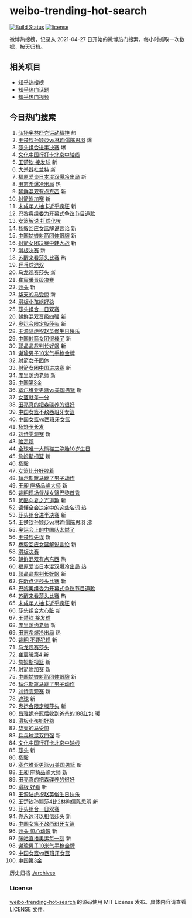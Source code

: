 # weibo-trending-hot-search

[![Build Status](https://github.com/justjavac/weibo-trending-hot-search/workflows/ci/badge.svg?branch=master)](https://github.com/justjavac/weibo-trending-hot-search/actions)
[![license](https://img.shields.io/github/license/justjavac/weibo-trending-hot-search)](https://github.com/justjavac/weibo-trending-hot-search/blob/master/LICENSE)

微博热搜榜，记录从 2021-04-27
日开始的微博热门搜索。每小时抓取一次数据，按天[归档](./archives)。

## 相关项目

- [知乎热搜榜](https://github.com/justjavac/zhihu-trending-top-search)
- [知乎热门话题](https://github.com/justjavac/zhihu-trending-hot-questions)
- [知乎热门视频](https://github.com/justjavac/zhihu-trending-hot-video)

## 今日热门搜索

<!-- BEGIN -->
<!-- 最后更新时间 Mon Jul 29 2024 01:12:46 GMT+0800 (China Standard Time) -->

1. [弘扬奥林匹克运动精神](https://s.weibo.com//weibo?q=%23%E5%BC%98%E6%89%AC%E5%A5%A5%E6%9E%97%E5%8C%B9%E5%85%8B%E8%BF%90%E5%8A%A8%E7%B2%BE%E7%A5%9E%23&Refer=new_time)
   热
1. [王楚钦孙颖莎vs林昀儒陈思羽](https://s.weibo.com//weibo?q=%23%E7%8E%8B%E6%A5%9A%E9%92%A6%E5%AD%99%E9%A2%96%E8%8E%8Evs%E6%9E%97%E6%98%80%E5%84%92%E9%99%88%E6%80%9D%E7%BE%BD%23&t=31&band_rank=1&Refer=top)
   爆
1. [莎头组合进半决赛](https://s.weibo.com//weibo?q=%23%E8%8E%8E%E5%A4%B4%E7%BB%84%E5%90%88%E8%BF%9B%E5%8D%8A%E5%86%B3%E8%B5%9B%23&t=31&band_rank=2&Refer=top)
   爆
1. [文化中国行打卡北京中轴线](https://s.weibo.com//weibo?q=%23%E6%96%87%E5%8C%96%E4%B8%AD%E5%9B%BD%E8%A1%8C%E6%89%93%E5%8D%A1%E5%8C%97%E4%BA%AC%E4%B8%AD%E8%BD%B4%E7%BA%BF%23&t=31&band_rank=3&Refer=top)
1. [王楚钦 接发球](https://s.weibo.com//weibo?q=%E7%8E%8B%E6%A5%9A%E9%92%A6%20%E6%8E%A5%E5%8F%91%E7%90%83&t=31&band_rank=4&Refer=top)
   新
1. [大杀器杜兰特](https://s.weibo.com//weibo?q=%E5%A4%A7%E6%9D%80%E5%99%A8%E6%9D%9C%E5%85%B0%E7%89%B9&t=31&band_rank=5&Refer=top)
   新
1. [福原爱谈日本混双爆冷出局](https://s.weibo.com//weibo?q=%23%E7%A6%8F%E5%8E%9F%E7%88%B1%E8%B0%88%E6%97%A5%E6%9C%AC%E6%B7%B7%E5%8F%8C%E7%88%86%E5%86%B7%E5%87%BA%E5%B1%80%23&t=31&band_rank=6&Refer=top)
   新
1. [田志希爆冷出局](https://s.weibo.com//weibo?q=%23%E7%94%B0%E5%BF%97%E5%B8%8C%E7%88%86%E5%86%B7%E5%87%BA%E5%B1%80%23&t=31&band_rank=7&Refer=top)
   热
1. [朝鲜混双有点东西](https://s.weibo.com//weibo?q=%E6%9C%9D%E9%B2%9C%E6%B7%B7%E5%8F%8C%E6%9C%89%E7%82%B9%E4%B8%9C%E8%A5%BF&t=31&band_rank=8&Refer=top)
   新
1. [射箭附加赛](https://s.weibo.com//weibo?q=%E5%B0%84%E7%AE%AD%E9%99%84%E5%8A%A0%E8%B5%9B&t=31&band_rank=9&Refer=top)
   新
1. [未成年人抽卡近乎疯狂](https://s.weibo.com//weibo?q=%23%E6%9C%AA%E6%88%90%E5%B9%B4%E4%BA%BA%E6%8A%BD%E5%8D%A1%E8%BF%91%E4%B9%8E%E7%96%AF%E7%8B%82%23&t=31&band_rank=10&Refer=top)
   新
1. [巴黎奥组委为开幕式争议节目道歉](https://s.weibo.com//weibo?q=%23%E5%B7%B4%E9%BB%8E%E5%A5%A5%E7%BB%84%E5%A7%94%E4%B8%BA%E5%BC%80%E5%B9%95%E5%BC%8F%E4%BA%89%E8%AE%AE%E8%8A%82%E7%9B%AE%E9%81%93%E6%AD%89%23&t=31&band_rank=11&Refer=top)
1. [女篮解说 打球化妆](https://s.weibo.com//weibo?q=%E5%A5%B3%E7%AF%AE%E8%A7%A3%E8%AF%B4%20%E6%89%93%E7%90%83%E5%8C%96%E5%A6%86&t=31&band_rank=12&Refer=top)
1. [杨毅回应女篮解说言论](https://s.weibo.com//weibo?q=%E6%9D%A8%E6%AF%85%E5%9B%9E%E5%BA%94%E5%A5%B3%E7%AF%AE%E8%A7%A3%E8%AF%B4%E8%A8%80%E8%AE%BA&t=31&band_rank=13&Refer=top)
   新
1. [中国姑娘射箭团体银牌](https://s.weibo.com//weibo?q=%23%E4%B8%AD%E5%9B%BD%E5%A7%91%E5%A8%98%E5%B0%84%E7%AE%AD%E5%9B%A2%E4%BD%93%E9%93%B6%E7%89%8C%23&t=31&band_rank=14&Refer=top)
   新
1. [射箭女团决赛中韩大战](https://s.weibo.com//weibo?q=%23%E5%B0%84%E7%AE%AD%E5%A5%B3%E5%9B%A2%E5%86%B3%E8%B5%9B%E4%B8%AD%E9%9F%A9%E5%A4%A7%E6%88%98%23&t=31&band_rank=15&Refer=top)
   新
1. [滑板决赛](https://s.weibo.com//weibo?q=%E6%BB%91%E6%9D%BF%E5%86%B3%E8%B5%9B&t=31&band_rank=16&Refer=top)
   新
1. [苏醒来看莎头比赛](https://s.weibo.com//weibo?q=%23%E8%8B%8F%E9%86%92%E6%9D%A5%E7%9C%8B%E8%8E%8E%E5%A4%B4%E6%AF%94%E8%B5%9B%23&t=31&band_rank=17&Refer=top)
   热
1. [乒乓球混双](https://s.weibo.com//weibo?q=%E4%B9%92%E4%B9%93%E7%90%83%E6%B7%B7%E5%8F%8C&t=31&band_rank=18&Refer=top)
1. [马龙观赛莎头](https://s.weibo.com//weibo?q=%E9%A9%AC%E9%BE%99%E8%A7%82%E8%B5%9B%E8%8E%8E%E5%A4%B4&t=31&band_rank=19&Refer=top)
   新
1. [崔宸曦晋级决赛](https://s.weibo.com//weibo?q=%23%E5%B4%94%E5%AE%B8%E6%9B%A6%E6%99%8B%E7%BA%A7%E5%86%B3%E8%B5%9B%23&t=31&band_rank=20&Refer=top)
1. [莎头](https://s.weibo.com//weibo?q=%E8%8E%8E%E5%A4%B4&t=31&band_rank=21&Refer=top)
   新
1. [华天的马受惊](https://s.weibo.com//weibo?q=%23%E5%8D%8E%E5%A4%A9%E7%9A%84%E9%A9%AC%E5%8F%97%E6%83%8A%23&t=31&band_rank=22&Refer=top)
   新
1. [滑板小孩姐好稳](https://s.weibo.com//weibo?q=%E6%BB%91%E6%9D%BF%E5%B0%8F%E5%AD%A9%E5%A7%90%E5%A5%BD%E7%A8%B3&t=31&band_rank=23&Refer=top)
1. [莎头组合一日双赛](https://s.weibo.com//weibo?q=%23%E8%8E%8E%E5%A4%B4%E7%BB%84%E5%90%88%E4%B8%80%E6%97%A5%E5%8F%8C%E8%B5%9B%23&t=31&band_rank=24&Refer=top)
1. [朝鲜混双晋级四强](https://s.weibo.com//weibo?q=%E6%9C%9D%E9%B2%9C%E6%B7%B7%E5%8F%8C%E6%99%8B%E7%BA%A7%E5%9B%9B%E5%BC%BA&t=31&band_rank=25&Refer=top)
   新
1. [奥运会限定版莎头](https://s.weibo.com//weibo?q=%23%E5%A5%A5%E8%BF%90%E4%BC%9A%E9%99%90%E5%AE%9A%E7%89%88%E8%8E%8E%E5%A4%B4%23&t=31&band_rank=26&Refer=top)
   新
1. [王源陆虎祝赵英俊生日快乐](https://s.weibo.com//weibo?q=%23%E7%8E%8B%E6%BA%90%E9%99%86%E8%99%8E%E7%A5%9D%E8%B5%B5%E8%8B%B1%E4%BF%8A%E7%94%9F%E6%97%A5%E5%BF%AB%E4%B9%90%23&t=31&band_rank=27&Refer=top)
1. [中国射箭女团很棒了](https://s.weibo.com//weibo?q=%23%E4%B8%AD%E5%9B%BD%E5%B0%84%E7%AE%AD%E5%A5%B3%E5%9B%A2%E5%BE%88%E6%A3%92%E4%BA%86%23&t=31&band_rank=28&Refer=top)
   新
1. [郭晶晶裁判长好飒](https://s.weibo.com//weibo?q=%E9%83%AD%E6%99%B6%E6%99%B6%E8%A3%81%E5%88%A4%E9%95%BF%E5%A5%BD%E9%A3%92&t=31&band_rank=29&Refer=top)
   新
1. [谢瑜男子10米气手枪金牌](https://s.weibo.com//weibo?q=%23%E8%B0%A2%E7%91%9C%E7%94%B7%E5%AD%9010%E7%B1%B3%E6%B0%94%E6%89%8B%E6%9E%AA%E9%87%91%E7%89%8C%23&t=31&band_rank=30&Refer=top)
1. [射箭女子团体](https://s.weibo.com//weibo?q=%E5%B0%84%E7%AE%AD%E5%A5%B3%E5%AD%90%E5%9B%A2%E4%BD%93&t=31&band_rank=31&Refer=top)
1. [射箭女团中国进决赛](https://s.weibo.com//weibo?q=%23%E5%B0%84%E7%AE%AD%E5%A5%B3%E5%9B%A2%E4%B8%AD%E5%9B%BD%E8%BF%9B%E5%86%B3%E8%B5%9B%23&t=31&band_rank=32&Refer=top)
   新
1. [库里防约老师](https://s.weibo.com//weibo?q=%E5%BA%93%E9%87%8C%E9%98%B2%E7%BA%A6%E8%80%81%E5%B8%88&t=31&band_rank=33&Refer=top)
   新
1. [中国第3金](https://s.weibo.com//weibo?q=%23%E4%B8%AD%E5%9B%BD%E7%AC%AC3%E9%87%91%23&t=31&band_rank=34&Refer=top)
1. [塞尔维亚男篮vs美国男篮](https://s.weibo.com//weibo?q=%E5%A1%9E%E5%B0%94%E7%BB%B4%E4%BA%9A%E7%94%B7%E7%AF%AEvs%E7%BE%8E%E5%9B%BD%E7%94%B7%E7%AF%AE&t=31&band_rank=35&Refer=top)
   新
1. [女篮就差一分](https://s.weibo.com//weibo?q=%E5%A5%B3%E7%AF%AE%E5%B0%B1%E5%B7%AE%E4%B8%80%E5%88%86&t=31&band_rank=36&Refer=top)
1. [田亮真的把森碟养的很好](https://s.weibo.com//weibo?q=%23%E7%94%B0%E4%BA%AE%E7%9C%9F%E7%9A%84%E6%8A%8A%E6%A3%AE%E7%A2%9F%E5%85%BB%E7%9A%84%E5%BE%88%E5%A5%BD%23&t=31&band_rank=37&Refer=top)
1. [中国女篮不敌西班牙女篮](https://s.weibo.com//weibo?q=%E4%B8%AD%E5%9B%BD%E5%A5%B3%E7%AF%AE%E4%B8%8D%E6%95%8C%E8%A5%BF%E7%8F%AD%E7%89%99%E5%A5%B3%E7%AF%AE&t=31&band_rank=38&Refer=top)
1. [中国女篮vs西班牙女篮](https://s.weibo.com//weibo?q=%23%E4%B8%AD%E5%9B%BD%E5%A5%B3%E7%AF%AEvs%E8%A5%BF%E7%8F%AD%E7%89%99%E5%A5%B3%E7%AF%AE%23&t=31&band_rank=39&Refer=top)
1. [杨舒予长发](https://s.weibo.com//weibo?q=%23%E6%9D%A8%E8%88%92%E4%BA%88%E9%95%BF%E5%8F%91%23&t=31&band_rank=40&Refer=top)
1. [刘诗雯观赛](https://s.weibo.com//weibo?q=%E5%88%98%E8%AF%97%E9%9B%AF%E8%A7%82%E8%B5%9B&t=31&band_rank=41&Refer=top)
   新
1. [贻定颖](https://s.weibo.com//weibo?q=%E8%B4%BB%E5%AE%9A%E9%A2%96&t=31&band_rank=42&Refer=top)
1. [全球唯一大熊猫三胞胎10岁生日](https://s.weibo.com//weibo?q=%23%E5%85%A8%E7%90%83%E5%94%AF%E4%B8%80%E5%A4%A7%E7%86%8A%E7%8C%AB%E4%B8%89%E8%83%9E%E8%83%8E10%E5%B2%81%E7%94%9F%E6%97%A5%23&t=31&band_rank=43&Refer=top)
1. [詹姆斯扣篮](https://s.weibo.com//weibo?q=%E8%A9%B9%E5%A7%86%E6%96%AF%E6%89%A3%E7%AF%AE&t=31&band_rank=44&Refer=top)
   新
1. [杨毅](https://s.weibo.com//weibo?q=%E6%9D%A8%E6%AF%85&t=31&band_rank=45&Refer=top)
1. [女篮比分好胶着](https://s.weibo.com//weibo?q=%E5%A5%B3%E7%AF%AE%E6%AF%94%E5%88%86%E5%A5%BD%E8%83%B6%E7%9D%80&t=31&band_rank=46&Refer=top)
1. [拜尔斯跳马跳了男子动作](https://s.weibo.com//weibo?q=%23%E6%8B%9C%E5%B0%94%E6%96%AF%E8%B7%B3%E9%A9%AC%E8%B7%B3%E4%BA%86%E7%94%B7%E5%AD%90%E5%8A%A8%E4%BD%9C%23&t=31&band_rank=47&Refer=top)
1. [王昶 座椅品鉴大师](https://s.weibo.com//weibo?q=%E7%8E%8B%E6%98%B6%20%E5%BA%A7%E6%A4%85%E5%93%81%E9%89%B4%E5%A4%A7%E5%B8%88&t=31&band_rank=48&Refer=top)
   新
1. [姚明现场督战女篮巴黎首秀](https://s.weibo.com//weibo?q=%23%E5%A7%9A%E6%98%8E%E7%8E%B0%E5%9C%BA%E7%9D%A3%E6%88%98%E5%A5%B3%E7%AF%AE%E5%B7%B4%E9%BB%8E%E9%A6%96%E7%A7%80%23&t=31&band_rank=49&Refer=top)
1. [优酷向夏之光道歉](https://s.weibo.com//weibo?q=%23%E4%BC%98%E9%85%B7%E5%90%91%E5%A4%8F%E4%B9%8B%E5%85%89%E9%81%93%E6%AD%89%23&t=31&band_rank=50&Refer=top)
   新
1. [读懂全会决定中的这些名词](https://s.weibo.com//weibo?q=%23%E8%AF%BB%E6%87%82%E5%85%A8%E4%BC%9A%E5%86%B3%E5%AE%9A%E4%B8%AD%E7%9A%84%E8%BF%99%E4%BA%9B%E5%90%8D%E8%AF%8D%23&Refer=new_time)
   热
1. [莎头组合进半决赛](https://s.weibo.com//weibo?q=%23%E8%8E%8E%E5%A4%B4%E7%BB%84%E5%90%88%E8%BF%9B%E5%8D%8A%E5%86%B3%E8%B5%9B%23&t=31&band_rank=1&Refer=top)
   新
1. [王楚钦孙颖莎vs林昀儒陈思羽](https://s.weibo.com//weibo?q=%23%E7%8E%8B%E6%A5%9A%E9%92%A6%E5%AD%99%E9%A2%96%E8%8E%8Evs%E6%9E%97%E6%98%80%E5%84%92%E9%99%88%E6%80%9D%E7%BE%BD%23&t=31&band_rank=2&Refer=top)
   沸
1. [奥运会上的中国队太燃了](https://s.weibo.com//weibo?q=%23%E5%A5%A5%E8%BF%90%E4%BC%9A%E4%B8%8A%E7%9A%84%E4%B8%AD%E5%9B%BD%E9%98%9F%E5%A4%AA%E7%87%83%E4%BA%86%23&t=31&band_rank=3&Refer=top)
1. [王楚钦失误](https://s.weibo.com//weibo?q=%E7%8E%8B%E6%A5%9A%E9%92%A6%E5%A4%B1%E8%AF%AF&t=31&band_rank=4&Refer=top)
   新
1. [杨毅回应女篮解说言论](https://s.weibo.com//weibo?q=%E6%9D%A8%E6%AF%85%E5%9B%9E%E5%BA%94%E5%A5%B3%E7%AF%AE%E8%A7%A3%E8%AF%B4%E8%A8%80%E8%AE%BA&t=31&band_rank=6&Refer=top)
   新
1. [滑板决赛](https://s.weibo.com//weibo?q=%E6%BB%91%E6%9D%BF%E5%86%B3%E8%B5%9B&t=31&band_rank=7&Refer=top)
1. [朝鲜混双有点东西](https://s.weibo.com//weibo?q=%23%E6%9C%9D%E9%B2%9C%E6%B7%B7%E5%8F%8C%E6%9C%89%E7%82%B9%E4%B8%9C%E8%A5%BF%23&t=31&band_rank=8&Refer=top)
   热
1. [福原爱谈日本混双爆冷出局](https://s.weibo.com//weibo?q=%23%E7%A6%8F%E5%8E%9F%E7%88%B1%E8%B0%88%E6%97%A5%E6%9C%AC%E6%B7%B7%E5%8F%8C%E7%88%86%E5%86%B7%E5%87%BA%E5%B1%80%23&t=31&band_rank=9&Refer=top)
   热
1. [郭晶晶裁判长好飒](https://s.weibo.com//weibo?q=%E9%83%AD%E6%99%B6%E6%99%B6%E8%A3%81%E5%88%A4%E9%95%BF%E5%A5%BD%E9%A3%92&t=31&band_rank=10&Refer=top)
   新
1. [许昕点评莎头比赛](https://s.weibo.com//weibo?q=%E8%AE%B8%E6%98%95%E7%82%B9%E8%AF%84%E8%8E%8E%E5%A4%B4%E6%AF%94%E8%B5%9B&t=31&band_rank=11&Refer=top)
   新
1. [巴黎奥组委为开幕式争议节目道歉](https://s.weibo.com//weibo?q=%23%E5%B7%B4%E9%BB%8E%E5%A5%A5%E7%BB%84%E5%A7%94%E4%B8%BA%E5%BC%80%E5%B9%95%E5%BC%8F%E4%BA%89%E8%AE%AE%E8%8A%82%E7%9B%AE%E9%81%93%E6%AD%89%23&t=31&band_rank=13&Refer=top)
1. [苏醒来看莎头比赛](https://s.weibo.com//weibo?q=%23%E8%8B%8F%E9%86%92%E6%9D%A5%E7%9C%8B%E8%8E%8E%E5%A4%B4%E6%AF%94%E8%B5%9B%23&t=31&band_rank=14&Refer=top)
   热
1. [未成年人抽卡近乎疯狂](https://s.weibo.com//weibo?q=%23%E6%9C%AA%E6%88%90%E5%B9%B4%E4%BA%BA%E6%8A%BD%E5%8D%A1%E8%BF%91%E4%B9%8E%E7%96%AF%E7%8B%82%23&t=31&band_rank=15&Refer=top)
   新
1. [莎头组合大心脏](https://s.weibo.com//weibo?q=%23%E8%8E%8E%E5%A4%B4%E7%BB%84%E5%90%88%E5%A4%A7%E5%BF%83%E8%84%8F%23&t=31&band_rank=16&Refer=top)
   新
1. [王楚钦 接发球](https://s.weibo.com//weibo?q=%E7%8E%8B%E6%A5%9A%E9%92%A6%20%E6%8E%A5%E5%8F%91%E7%90%83&t=31&band_rank=17&Refer=top)
1. [库里防约老师](https://s.weibo.com//weibo?q=%E5%BA%93%E9%87%8C%E9%98%B2%E7%BA%A6%E8%80%81%E5%B8%88&t=31&band_rank=18&Refer=top)
   新
1. [田志希爆冷出局](https://s.weibo.com//weibo?q=%23%E7%94%B0%E5%BF%97%E5%B8%8C%E7%88%86%E5%86%B7%E5%87%BA%E5%B1%80%23&t=31&band_rank=19&Refer=top)
   热
1. [姚明 不要犯规](https://s.weibo.com//weibo?q=%E5%A7%9A%E6%98%8E%20%E4%B8%8D%E8%A6%81%E7%8A%AF%E8%A7%84&t=31&band_rank=20&Refer=top)
   新
1. [马龙观赛莎头](https://s.weibo.com//weibo?q=%23%E9%A9%AC%E9%BE%99%E8%A7%82%E8%B5%9B%E8%8E%8E%E5%A4%B4%23&t=31&band_rank=21&Refer=top)
1. [崔宸曦第4](https://s.weibo.com//weibo?q=%23%E5%B4%94%E5%AE%B8%E6%9B%A6%E7%AC%AC4%23&t=31&band_rank=22&Refer=top)
   新
1. [詹姆斯扣篮](https://s.weibo.com//weibo?q=%E8%A9%B9%E5%A7%86%E6%96%AF%E6%89%A3%E7%AF%AE&t=31&band_rank=23&Refer=top)
   新
1. [射箭附加赛](https://s.weibo.com//weibo?q=%23%E5%B0%84%E7%AE%AD%E9%99%84%E5%8A%A0%E8%B5%9B%23&t=31&band_rank=24&Refer=top)
   新
1. [中国姑娘射箭团体银牌](https://s.weibo.com//weibo?q=%23%E4%B8%AD%E5%9B%BD%E5%A7%91%E5%A8%98%E5%B0%84%E7%AE%AD%E5%9B%A2%E4%BD%93%E9%93%B6%E7%89%8C%23&t=31&band_rank=25&Refer=top)
   新
1. [拜尔斯跳马跳了男子动作](https://s.weibo.com//weibo?q=%23%E6%8B%9C%E5%B0%94%E6%96%AF%E8%B7%B3%E9%A9%AC%E8%B7%B3%E4%BA%86%E7%94%B7%E5%AD%90%E5%8A%A8%E4%BD%9C%23&t=31&band_rank=26&Refer=top)
1. [刘诗雯观赛](https://s.weibo.com//weibo?q=%E5%88%98%E8%AF%97%E9%9B%AF%E8%A7%82%E8%B5%9B&t=31&band_rank=27&Refer=top)
   新
1. [遮球](https://s.weibo.com//weibo?q=%E9%81%AE%E7%90%83&t=31&band_rank=28&Refer=top)
   新
1. [奥运会限定版莎头](https://s.weibo.com//weibo?q=%23%E5%A5%A5%E8%BF%90%E4%BC%9A%E9%99%90%E5%AE%9A%E7%89%88%E8%8E%8E%E5%A4%B4%23&t=31&band_rank=29&Refer=top)
   新
1. [昌雅妮夺冠后收到爸爸的188红包](https://s.weibo.com//weibo?q=%23%E6%98%8C%E9%9B%85%E5%A6%AE%E5%A4%BA%E5%86%A0%E5%90%8E%E6%94%B6%E5%88%B0%E7%88%B8%E7%88%B8%E7%9A%84188%E7%BA%A2%E5%8C%85%23&t=31&band_rank=30&Refer=top)
   暖
1. [滑板小孩姐好稳](https://s.weibo.com//weibo?q=%23%E6%BB%91%E6%9D%BF%E5%B0%8F%E5%AD%A9%E5%A7%90%E5%A5%BD%E7%A8%B3%23&t=31&band_rank=31&Refer=top)
1. [华天的马受惊](https://s.weibo.com//weibo?q=%23%E5%8D%8E%E5%A4%A9%E7%9A%84%E9%A9%AC%E5%8F%97%E6%83%8A%23&t=31&band_rank=32&Refer=top)
1. [乒乓球混双四强](https://s.weibo.com//weibo?q=%E4%B9%92%E4%B9%93%E7%90%83%E6%B7%B7%E5%8F%8C%E5%9B%9B%E5%BC%BA&t=31&band_rank=33&Refer=top)
   新
1. [文化中国行打卡北京中轴线](https://s.weibo.com//weibo?q=%23%E6%96%87%E5%8C%96%E4%B8%AD%E5%9B%BD%E8%A1%8C%E6%89%93%E5%8D%A1%E5%8C%97%E4%BA%AC%E4%B8%AD%E8%BD%B4%E7%BA%BF%23&t=31&band_rank=34&Refer=top)
1. [莎头](https://s.weibo.com//weibo?q=%E8%8E%8E%E5%A4%B4&t=31&band_rank=35&Refer=top)
   新
1. [杨毅](https://s.weibo.com//weibo?q=%E6%9D%A8%E6%AF%85&t=31&band_rank=36&Refer=top)
1. [塞尔维亚男篮vs美国男篮](https://s.weibo.com//weibo?q=%E5%A1%9E%E5%B0%94%E7%BB%B4%E4%BA%9A%E7%94%B7%E7%AF%AEvs%E7%BE%8E%E5%9B%BD%E7%94%B7%E7%AF%AE&t=31&band_rank=37&Refer=top)
   新
1. [王昶 座椅品鉴大师](https://s.weibo.com//weibo?q=%E7%8E%8B%E6%98%B6%20%E5%BA%A7%E6%A4%85%E5%93%81%E9%89%B4%E5%A4%A7%E5%B8%88&t=31&band_rank=38&Refer=top)
   新
1. [田亮真的把森碟养的很好](https://s.weibo.com//weibo?q=%23%E7%94%B0%E4%BA%AE%E7%9C%9F%E7%9A%84%E6%8A%8A%E6%A3%AE%E7%A2%9F%E5%85%BB%E7%9A%84%E5%BE%88%E5%A5%BD%23&t=31&band_rank=39&Refer=top)
1. [滑板 好看](https://s.weibo.com//weibo?q=%E6%BB%91%E6%9D%BF%20%E5%A5%BD%E7%9C%8B&t=31&band_rank=40&Refer=top)
   新
1. [王源陆虎祝赵英俊生日快乐](https://s.weibo.com//weibo?q=%23%E7%8E%8B%E6%BA%90%E9%99%86%E8%99%8E%E7%A5%9D%E8%B5%B5%E8%8B%B1%E4%BF%8A%E7%94%9F%E6%97%A5%E5%BF%AB%E4%B9%90%23&t=31&band_rank=41&Refer=top)
1. [王楚钦孙颖莎4比2林昀儒陈思羽](https://s.weibo.com//weibo?q=%23%E7%8E%8B%E6%A5%9A%E9%92%A6%E5%AD%99%E9%A2%96%E8%8E%8E4%E6%AF%942%E6%9E%97%E6%98%80%E5%84%92%E9%99%88%E6%80%9D%E7%BE%BD%23&t=31&band_rank=42&Refer=top)
   新
1. [莎头组合一日双赛](https://s.weibo.com//weibo?q=%23%E8%8E%8E%E5%A4%B4%E7%BB%84%E5%90%88%E4%B8%80%E6%97%A5%E5%8F%8C%E8%B5%9B%23&t=31&band_rank=43&Refer=top)
1. [你永远可以相信莎头](https://s.weibo.com//weibo?q=%23%E4%BD%A0%E6%B0%B8%E8%BF%9C%E5%8F%AF%E4%BB%A5%E7%9B%B8%E4%BF%A1%E8%8E%8E%E5%A4%B4%23&t=31&band_rank=44&Refer=top)
   新
1. [中国女篮不敌西班牙女篮](https://s.weibo.com//weibo?q=%E4%B8%AD%E5%9B%BD%E5%A5%B3%E7%AF%AE%E4%B8%8D%E6%95%8C%E8%A5%BF%E7%8F%AD%E7%89%99%E5%A5%B3%E7%AF%AE&t=31&band_rank=45&Refer=top)
1. [莎头 惊心动魄](https://s.weibo.com//weibo?q=%E8%8E%8E%E5%A4%B4%20%E6%83%8A%E5%BF%83%E5%8A%A8%E9%AD%84&t=31&band_rank=46&Refer=top)
   新
1. [咪咕直播奥运每一刻](https://s.weibo.com//weibo?q=%23%E5%92%AA%E5%92%95%E7%9B%B4%E6%92%AD%E5%A5%A5%E8%BF%90%E6%AF%8F%E4%B8%80%E5%88%BB%23&t=31&band_rank=47&Refer=top)
   新
1. [谢瑜男子10米气手枪金牌](https://s.weibo.com//weibo?q=%23%E8%B0%A2%E7%91%9C%E7%94%B7%E5%AD%9010%E7%B1%B3%E6%B0%94%E6%89%8B%E6%9E%AA%E9%87%91%E7%89%8C%23&t=31&band_rank=48&Refer=top)
1. [中国女篮vs西班牙女篮](https://s.weibo.com//weibo?q=%23%E4%B8%AD%E5%9B%BD%E5%A5%B3%E7%AF%AEvs%E8%A5%BF%E7%8F%AD%E7%89%99%E5%A5%B3%E7%AF%AE%23&t=31&band_rank=49&Refer=top)
1. [中国第3金](https://s.weibo.com//weibo?q=%23%E4%B8%AD%E5%9B%BD%E7%AC%AC3%E9%87%91%23&t=31&band_rank=50&Refer=top)

<!-- END -->

历史归档 [./archives](./archives)

### License

[weibo-trending-hot-search](https://github.com/justjavac/weibo-trending-hot-search)
的源码使用 MIT License 发布。具体内容请查看 [LICENSE](./LICENSE) 文件。
